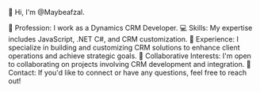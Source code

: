 👋 Hi, I'm @Maybeafzal.

💼 Profession: I work as a Dynamics CRM Developer.
💻 Skills: My expertise includes JavaScript, .NET C#, and CRM customization.
🔧 Experience: I specialize in building and customizing CRM solutions to enhance client operations and achieve strategic goals.
🤝 Collaborative Interests: I'm open to collaborating on projects involving CRM development and integration.
📩 Contact: If you'd like to connect or have any questions, feel free to reach out!
